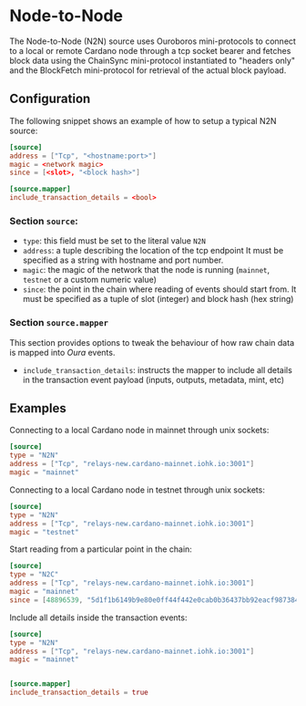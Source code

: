 # Node-to-Node

The Node-to-Node (N2N) source uses Ouroboros mini-protocols to connect to a local or remote Cardano node through a tcp socket bearer and fetches block data using the ChainSync mini-protocol instantiated to "headers only" and the BlockFetch mini-protocol for retrieval of the actual block payload.

## Configuration

The following snippet shows an example of how to setup a typical N2N source:

```toml
[source]
address = ["Tcp", "<hostname:port>"]
magic = <network magic>
since = [<slot>, "<block hash>"]

[source.mapper]
include_transaction_details = <bool>
```

### Section `source`:

- `type`: this field must be set to the literal value `N2N`
- `address`: a tuple describing the location of the tcp endpoint It must be specified as a string with hostname and port number.
- `magic`: the magic of the network that the node is running (`mainnet`, `testnet` or a custom numeric value)
- `since`: the point in the chain where reading of events should start from. It must be specified as a tuple of slot (integer) and block hash (hex string)

### Section `source.mapper`

This section provides options to tweak the behaviour of how raw chain data is mapped into _Oura_ events.

- `include_transaction_details`: instructs the mapper to include all details in the transaction event payload (inputs, outputs, metadata, mint, etc)

## Examples

Connecting to a local Cardano node in mainnet through unix sockets:

```toml
[source]
type = "N2N"
address = ["Tcp", "relays-new.cardano-mainnet.iohk.io:3001"]
magic = "mainnet"
```

Connecting to a local Cardano node in testnet through unix sockets:

```toml
[source]
type = "N2N"
address = ["Tcp", "relays-new.cardano-mainnet.iohk.io:3001"]
magic = "testnet"
```

Start reading from a particular point in the chain:

```toml
[source]
type = "N2C"
address = ["Tcp", "relays-new.cardano-mainnet.iohk.io:3001"]
magic = "mainnet"
since = [48896539, "5d1f1b6149b9e80e0ff44f442e0cab0b36437bb92eacf987384be479d4282357"]
```

Include all details inside the transaction events:

```toml
[source]
type = "N2N"
address = ["Tcp", "relays-new.cardano-mainnet.iohk.io:3001"]
magic = "mainnet"


[source.mapper]
include_transaction_details = true
```
